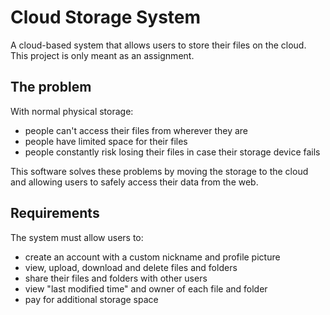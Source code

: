 # Cloud Storage System

A cloud-based system that allows users to store their files on the cloud.
This project is only meant as an assignment.


## The problem

With normal physical storage:

- people can't access their files from wherever they are
- people have limited space for their files
- people constantly risk losing their files in case their storage device fails

This software solves these problems by moving the storage to the cloud and allowing users to safely access their data from the web.


## Requirements

The system must allow users to:

- create an account with a custom nickname and profile picture
- view, upload, download and delete files and folders
- share their files and folders with other users
- view "last modified time" and owner of each file and folder
- pay for additional storage space
